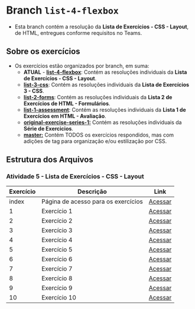 # Branch ```list-4-flexbox```

- Esta branch contém a resolução da **Lista de Exercícios - CSS - Layout**, de HTML, entregues conforme requisitos no Teams.

## Sobre os exercícios
- Os exercícios estão organizados por branch, em suma:
  - **ATUAL** - [**list-4-flexbox**](https://github.com/chriskryon/fatec-desenvolvimento-web-i/tree/list-4-flexbox): Contém as resoluções individuais da **Lista de Exercícios - CSS - Layout**.
  - [**list-3-css**](https://github.com/chriskryon/fatec-desenvolvimento-web-i/tree/list-3-css): Contém as resoluções individuais da **Lista de Exercícios 3 - CSS**.
  - [**list-2-forms**](https://github.com/chriskryon/fatec-desenvolvimento-web-i/tree/list-2-forms): Contém as resoluções individuais da **Lista 2 de Exercícios de HTML - Formulários**.
  - [**list-1-assessment**](https://github.com/chriskryon/fatec-desenvolvimento-web-i/tree/list-1-assessment): Contém as resoluções individuais da **Lista 1 de Exercícios em HTML - Avaliação**.
  - [**original-exercise-series-1:**](https://github.com/chriskryon/fatec-desenvolvimento-web-i/tree/original-exercise-series-1) Contém as resoluções individuais da **Série de Exercicios**.
  - [**master:**](https://github.com/chriskryon/fatec-desenvolvimento-web-i/tree/master) Contém TODOS os exercícios respondidos, mas com adições de tag para organização e/ou estilização por CSS.

## Estrutura dos Arquivos

### **Atividade 5 - Lista de Exercícios - CSS - Layout**
| Exercício | Descrição  | Link  |
|---|---|---|
| index | Página de acesso para os exercícios | [Acessar](https://github.com/chriskryon/fatec-desenvolvimento-web-i/blob/list-4-flexbox/atividade_5/index.html) |
| 1  | Exercício 1 | [Acessar](https://github.com/chriskryon/fatec-desenvolvimento-web-i/blob/list-4-flexbox/atividade_5/exercicio1.html)  |
| 2  | Exercício 2 | [Acessar](https://github.com/chriskryon/fatec-desenvolvimento-web-i/blob/list-4-flexbox/atividade_5/exercicio2.html)  |
| 3  | Exercício 3 | [Acessar](https://github.com/chriskryon/fatec-desenvolvimento-web-i/blob/list-4-flexbox/atividade_5/exercicio3.html)  |
| 4  | Exercício 4 | [Acessar](https://github.com/chriskryon/fatec-desenvolvimento-web-i/blob/list-4-flexbox/atividade_5/exercicio4.html)  |
| 5  | Exercício 5 | [Acessar](https://github.com/chriskryon/fatec-desenvolvimento-web-i/blob/list-4-flexbox/atividade_5/exercicio5.html)  |
| 6  | Exercício 6 | [Acessar](https://github.com/chriskryon/fatec-desenvolvimento-web-i/blob/list-4-flexbox/atividade_5/exercicio6.html)  |
| 7  | Exercício 7 | [Acessar](https://github.com/chriskryon/fatec-desenvolvimento-web-i/blob/list-4-flexbox/atividade_5/exercicio7.html)  |
| 8  | Exercício 8 | [Acessar](https://github.com/chriskryon/fatec-desenvolvimento-web-i/blob/list-4-flexbox/atividade_5/exercicio8.html)  |
| 9  | Exercício 9 | [Acessar](https://github.com/chriskryon/fatec-desenvolvimento-web-i/blob/list-4-flexbox/atividade_5/exercicio9.html) |
| 10 | Exercício 10 | [Acessar](https://github.com/chriskryon/fatec-desenvolvimento-web-i/blob/list-4-flexbox/atividade_5/exercicio10.html) |
